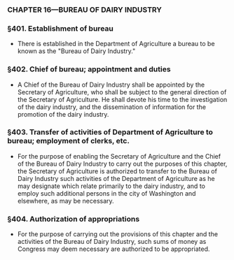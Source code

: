 ### **CHAPTER 16—BUREAU OF DAIRY INDUSTRY**

### §401. Establishment of bureau
* There is established in the Department of Agriculture a bureau to be known as the "Bureau of Dairy Industry."

### §402. Chief of bureau; appointment and duties
* A Chief of the Bureau of Dairy Industry shall be appointed by the Secretary of Agriculture, who shall be subject to the general direction of the Secretary of Agriculture. He shall devote his time to the investigation of the dairy industry, and the dissemination of information for the promotion of the dairy industry.

### §403. Transfer of activities of Department of Agriculture to bureau; employment of clerks, etc.
* For the purpose of enabling the Secretary of Agriculture and the Chief of the Bureau of Dairy Industry to carry out the purposes of this chapter, the Secretary of Agriculture is authorized to transfer to the Bureau of Dairy Industry such activities of the Department of Agriculture as he may designate which relate primarily to the dairy industry, and to employ such additional persons in the city of Washington and elsewhere, as may be necessary.

### §404. Authorization of appropriations
* For the purpose of carrying out the provisions of this chapter and the activities of the Bureau of Dairy Industry, such sums of money as Congress may deem necessary are authorized to be appropriated.